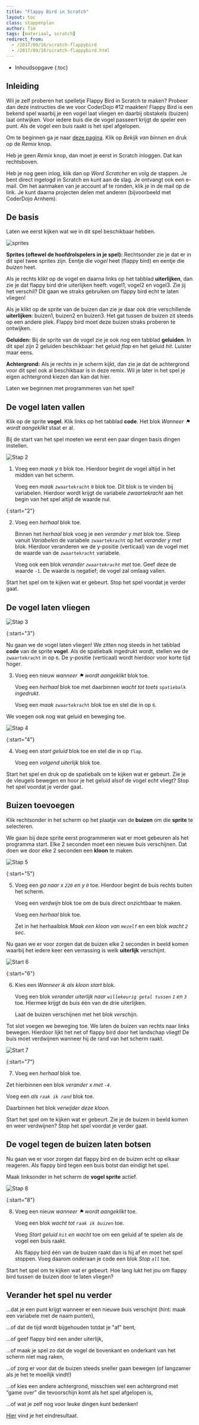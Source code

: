 ```yaml
---
title: "Flappy Bird in Scratch"
layout: toc
class: stappenplan
author: Tim
tags: [materiaal, scratch]
redirect_from:
  - /2017/09/16/scratch-flappybird
  - /2017/09/16/scratch-flappybird.html
---
```



- Inhoudsopgave
  {:toc}



## Inleiding

Wil je zelf proberen het spelletje Flappy Bird in Scratch te maken? Probeer dan deze instructies die we voor CoderDojo #12 maakten!
Flappy Bird is een bekend spel waarbij je een vogel laat vliegen en daarbij obstakels (buizen) laat ontwijken. 
Voor iedere buis die de vogel passeert krijgt de speler een punt. Als de vogel een buis raakt is het spel afgelopen. 

Om te beginnen ga je naar [deze pagina](https://scratch.mit.edu/projects/173904279). Klik op _Bekijk van binnen_ en druk op de _Remix_ knop.

Heb je geen _Remix_ knop, dan moet je eerst in Scratch inloggen. Dat kan rechtsboven. 

Heb je nog geen inlog, klik dan op _Word Scratcher_ en volg de stappen. 
Je bent direct ingelogd in Scratch en kunt aan de slag. 
Je ontvangt ook een e-mail. Om het aanmaken van je account af te ronden, klik je in de mail op de link. 
Je kunt daarna projecten delen met anderen (bijvoorbeeld met CoderDojo Arnhem).

## De basis

Laten we eerst kijken wat we in dit spel beschikbaar hebben. 

![sprites](/static/img/flappybirdsprites.png)

__Sprites (oftewel de hoofdrolspelers in je spel):__ 
Rechtsonder zie je dat er in dit spel twee sprites zijn. Eentje die _vogel_ heet (flappy bird) en eentje die _buizen_ heet.

Als je rechts klikt op de vogel en daarna links op het tabblad __uiterlijken__, dan zie je dat flappy bird drie uiterlijken heeft: vogel1, vogel2 en vogel3. 
Zie jij het verschil? Dit gaan we straks gebruiken om flappy bird echt te laten vliegen! 

Als je klikt op de sprite van de buizen dan zie je daar ook drie verschillende __uiterlijken__: buizen1, buizen2 en buizen3. 
Het gat tussen de buizen zit steeds op een andere plek. Flappy bird moet deze buizen straks proberen te ontwijken.


__Geluiden:__
Bij de sprite van de vogel zie je ook nog een tabblad __geluiden__. 
In dit spel zijn 2 geluiden beschikbaar: het geluid _flap_ en het geluid _hit_. Luister maar eens.

__Achtergrond:__
Als je rechts in je scherm kijkt, dan zie je dat de achtergrond voor dit spel ook al beschikbaar is in deze remix. 
Wil je later in het spel je eigen achtergrond kiezen dan kan dat hier. 

Laten we beginnen met programmeren van het spel!


## De vogel laten vallen

Klik op de sprite __vogel__. Klik links op het tabblad __code__. Het blok _Wanneer &#9873; wordt aangeklikt_ staat er al.

Bij de start van het spel moeten we eerst een paar dingen basis dingen instellen.

![Stap 2](/static/img/scratch-flappybird-2.svg)

1. Voeg een _maak y_ `0` blok toe. Hierdoor begint de vogel altijd in het midden van het scherm.

   Voeg een _maak_ `zwaartekracht` `0` blok toe. Dit blok is te vinden bij variabelen. 
   Hierdoor wordt krijgt de variabele _zwaartekracht_ aan het begin van het spel altijd de waarde nul.

{:start="2"}

2. Voeg een _herhaal_ blok toe.

   Binnen het _herhaal_ blok voeg je een _verander y met_ blok toe. Sleep vanuit _Variabelen_ de variabele `zwaartekracht` op het _verander y met_ blok.
   Hierdoor veranderen we de y-positie (verticaal) van de vogel met de waarde van de `zwaartekracht` variabele. 

   Voeg ook een blok _verander `zwaartekracht` met_ toe. Geef deze de waarde `-1`. De waarde is negatief; de vogel zal omlaag vallen.
   
Start het spel om te kijken wat er gebeurt. Stop het spel voordat je verder gaat.

## De vogel laten vliegen



![Stap 3](/static/img/scratch-flappybird-3.svg)

{:start="3"}

Nu gaan we de vogel laten vliegen! We zitten nog steeds in het tabblad __code__ van de sprite __vogel__.
Als de spatiebalk ingedrukt wordt, stellen we de `zwaartekracht` in op `6`. 
De y-positie (verticaal) wordt hierdoor voor korte tijd hoger.

3. Voeg een nieuw _wanneer &#9873; wordt aangeklikt_ blok toe.

   Voeg een _herhaal_ blok toe met daarbinnen _wacht tot toets_ `spatiebalk` _ingedrukt_.

   Voeg een _maak_ `zwaartekracht` blok toe en stel die in op `6`.

We voegen ook nog wat geluid en beweging toe. 

![Stap 4](/static/img/scratch-flappybird-4.svg)

{:start="4"}

4. Voeg een _start geluid_ blok toe en stel die in op `flap`.

   Voeg een _volgend uiterlijk_ blok toe.

Start het spel en druk op de spatiebalk om te kijken wat er gebeurt. 
Zie je de vleugels bewegen en hoor je het geluid alsof de vogel echt vliegt?
Stop het spel voordat je verder gaat.

## Buizen toevoegen

Klik rechtsonder in het scherm op het plaatje van de __buizen__ om die __sprite__ te selecteren. 

We gaan bij deze sprite eerst programmeren wat er moet gebeuren als het programma start. 
Elke 2 seconden moet een nieuwe buis verschijnen. Dat doen we door elke 2 seconden een __kloon__ te maken. 

![Stap 5](/static/img/scratch-flappybird-7.svg)

{:start="5"}

5. Voeg een _ga naar x `220` en y `0`_ toe. Hierdoor begint de buis rechts buiten het scherm.

    Voeg een _verdwijn_ blok toe om de buis direct onzichtbaar te maken.

    Voeg een _herhaal_ blok toe.

    Zet in het herhaalblok _Maak een kloon van `mezelf`_ en een blok _wacht `2` sec_.

Nu gaan we er voor zorgen dat de buizen elke 2 seconden in beeld komen waarbij het iedere keer een verrassing is welk __uiterlijk__ verschijnt. 

![Start 6](/static/img/scratch-flappybird-8.svg)

{:start="6"}

6. Kies een _Wanneer ik als kloon start_ blok.
  
    Voeg een blok _verander uiterlijk naar `willekeurig getal tussen` `1` en `3`_ toe. Hiermee krijgt de buis één van de drie uiterlijken.
  
    Laat de buizen verschijnen met het blok _verschijn_.
  
Tot slot voegen we beweging toe. We laten de buizen van rechts naar links bewegen. Hierdoor lijkt het net of flappy bird door het landschap vliegt! 
De buis moet verdwijnen wanneer hij de rand van het scherm raakt.

![Start 7](/static/img/scratch-flappybird-10.svg)

{:start="7"}

7. Voeg een _herhaal_ blok toe.

  Zet hierbinnen een blok _verander x met `-4`_.
  
  Voeg een _als `raak ik rand`_ blok toe.
  
  Daarbinnen het blok _verwijder deze kloon_.

Start het spel om te kijken wat er gebeurt. Zie je de buizen in beeld komen en weer verdwijnen?
Stop het spel voordat je verder gaat.


## De vogel tegen de buizen laten botsen

Nu gaan we er voor zorgen dat flappy bird en de buizen echt op elkaar reageren. Als flappy bird tegen een buis botst dan eindigt het spel. 

Maak linksonder in het scherm de __vogel sprite__ actief.

![Stap 8](/static/img/scratch-flappybird-14.svg)

{:start="8"}

8. Voeg een nieuw _wanneer &#9873; wordt aangeklikt_ toe.

   Voeg een blok _wacht tot `raak ik buizen`_ toe.
   
   Voeg _Start geluid `hit` en wacht_ toe om een geluid af te spelen als de vogel een buis raakt.
   
   Als flappy bird één van de buizen raakt dan is hij af en moet het spel stoppen. 
   Voeg daarom onderaan je code een blok _Stop `all`_ toe.

Start het spel om te kijken wat er gebeurt. Hoe lang lukt het jou om flappy bird tussen de buizen door te laten vliegen?

## Verander het spel nu verder

...dat je een punt krijgt wanneer er een nieuwe buis verschijnt (hint: maak een variabele met de naam punten),

...of dat de tijd wordt bijgehouden totdat je "af" bent,

...of geef flappy bird een ander uiterlijk,

...of maak je spel zo dat de vogel de bovenkant en onderkant van het scherm niet mag raken,

...of zorg er voor dat de buizen steeds sneller gaan bewegen (of langzamer als je het te moeilijk vindt!)

...of kies een andere achtergrond, misschien wel een achtergrond met “game over” die tevoorschijn komt als het spel afgelopen is,

...of wat je zelf nog voor leuke dingen kunt bedenken!

[Hier](https://scratch.mit.edu/projects/173907357/#editor) vind je het eindresultaat.
